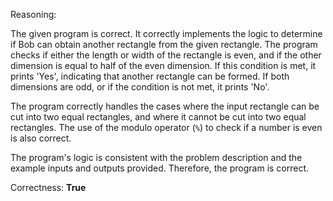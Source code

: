 Reasoning:

The given program is correct. It correctly implements the logic to determine if Bob can obtain another rectangle from the given rectangle. The program checks if either the length or width of the rectangle is even, and if the other dimension is equal to half of the even dimension. If this condition is met, it prints 'Yes', indicating that another rectangle can be formed. If both dimensions are odd, or if the condition is not met, it prints 'No'.

The program correctly handles the cases where the input rectangle can be cut into two equal rectangles, and where it cannot be cut into two equal rectangles. The use of the modulo operator (`%`) to check if a number is even is also correct.

The program's logic is consistent with the problem description and the example inputs and outputs provided. Therefore, the program is correct.

Correctness: **True**